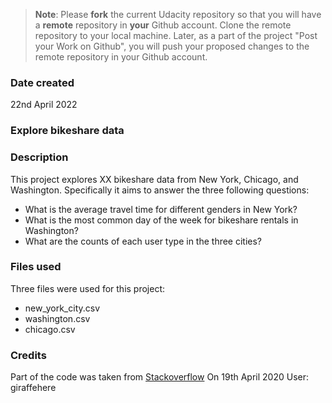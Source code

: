 >**Note**: Please **fork** the current Udacity repository so that you will have a **remote** repository in **your** Github account. Clone the remote repository to your local machine. Later, as a part of the project "Post your Work on Github", you will push your proposed changes to the remote repository in your Github account.

### Date created
22nd April 2022

### Explore bikeshare data

### Description
This project explores XX bikeshare data from New York, Chicago, and Washington.
Specifically it aims to answer the three following questions:
* What is the average travel time for different genders in New York?
* What is the most common day of the week for bikeshare rentals in Washington?
* What are the counts of each user type in the three cities?

### Files used
Three files were used for this project:
* new_york_city.csv
* washington.csv
* chicago.csv

### Credits
Part of the code was taken from [Stackoverflow](https://stackoverflow.com/questions/32618369/is-there-a-way-to-view-a-list "Title")
On 19th April 2020
User: giraffehere


